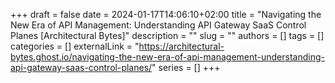 +++ 
draft = false
date = 2024-01-17T14:06:10+02:00
title = "Navigating the New Era of API Management: Understanding API Gateway SaaS Control Planes [Architectural Bytes]"
description = ""
slug = ""
authors = []
tags = []
categories = []
externalLink = "https://architectural-bytes.ghost.io/navigating-the-new-era-of-api-management-understanding-api-gateway-saas-control-planes/"
series = []
+++
